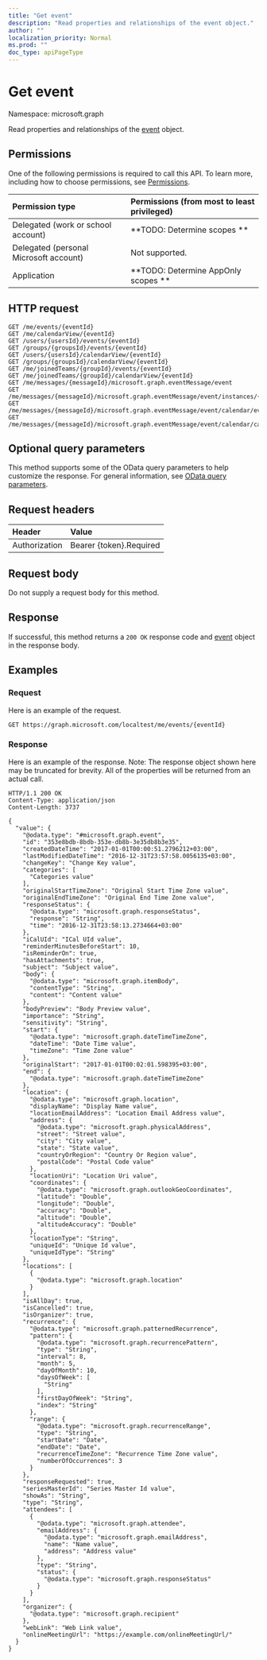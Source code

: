 ```yaml
---
title: "Get event"
description: "Read properties and relationships of the event object."
author: ""
localization_priority: Normal
ms.prod: ""
doc_type: apiPageType
---
```


# Get event

Namespace: microsoft.graph

Read properties and relationships of the [event](../resources/event.md) object.

## Permissions
One of the following permissions is required to call this API. To learn more, including how to choose permissions, see [Permissions](/concepts/permissions-reference.md).

|Permission type|Permissions (from most to least privileged)|
|:---|:---|
|Delegated (work or school account)|**TODO: Determine scopes **|
|Delegated (personal Microsoft account)|Not supported.|
|Application|**TODO: Determine AppOnly scopes **|

## HTTP request
<!-- {
  "blockType": "ignored"
}
-->
``` http
GET /me/events/{eventId}
GET /me/calendarView/{eventId}
GET /users/{usersId}/events/{eventId}
GET /groups/{groupsId}/events/{eventId}
GET /users/{usersId}/calendarView/{eventId}
GET /groups/{groupsId}/calendarView/{eventId}
GET /me/joinedTeams/{groupId}/events/{eventId}
GET /me/joinedTeams/{groupId}/calendarView/{eventId}
GET /me/messages/{messageId}/microsoft.graph.eventMessage/event
GET /me/messages/{messageId}/microsoft.graph.eventMessage/event/instances/{eventId}
GET /me/messages/{messageId}/microsoft.graph.eventMessage/event/calendar/events/{eventId}
GET /me/messages/{messageId}/microsoft.graph.eventMessage/event/calendar/calendarView/{eventId}
```

## Optional query parameters
This method supports some of the OData query parameters to help customize the response. For general information, see [OData query parameters](/graph/query-parameters).

## Request headers
|Header|Value|
|:---|:---|
|Authorization|Bearer {token}.Required|

## Request body
Do not supply a request body for this method.

## Response
If successful, this method returns a `200 OK` response code and [event](../resources/event.md) object in the response body.

## Examples

### Request
Here is an example of the request.
<!-- {
  "blockType": "request",
  "name": "get_event"
}
-->
``` http
GET https://graph.microsoft.com/localtest/me/events/{eventId}
```

### Response
Here is an example of the response. Note: The response object shown here may be truncated for brevity. All of the properties will be returned from an actual call.
<!-- {
  "blockType": "response",
  "truncated": true,
  "@odata.type": "microsoft.graph.event"
}
-->
``` http
HTTP/1.1 200 OK
Content-Type: application/json
Content-Length: 3737

{
  "value": {
    "@odata.type": "#microsoft.graph.event",
    "id": "353e8bdb-8bdb-353e-db8b-3e35db8b3e35",
    "createdDateTime": "2017-01-01T00:00:51.2796212+03:00",
    "lastModifiedDateTime": "2016-12-31T23:57:58.0056135+03:00",
    "changeKey": "Change Key value",
    "categories": [
      "Categories value"
    ],
    "originalStartTimeZone": "Original Start Time Zone value",
    "originalEndTimeZone": "Original End Time Zone value",
    "responseStatus": {
      "@odata.type": "microsoft.graph.responseStatus",
      "response": "String",
      "time": "2016-12-31T23:58:13.2734664+03:00"
    },
    "iCalUId": "ICal UId value",
    "reminderMinutesBeforeStart": 10,
    "isReminderOn": true,
    "hasAttachments": true,
    "subject": "Subject value",
    "body": {
      "@odata.type": "microsoft.graph.itemBody",
      "contentType": "String",
      "content": "Content value"
    },
    "bodyPreview": "Body Preview value",
    "importance": "String",
    "sensitivity": "String",
    "start": {
      "@odata.type": "microsoft.graph.dateTimeTimeZone",
      "dateTime": "Date Time value",
      "timeZone": "Time Zone value"
    },
    "originalStart": "2017-01-01T00:02:01.598395+03:00",
    "end": {
      "@odata.type": "microsoft.graph.dateTimeTimeZone"
    },
    "location": {
      "@odata.type": "microsoft.graph.location",
      "displayName": "Display Name value",
      "locationEmailAddress": "Location Email Address value",
      "address": {
        "@odata.type": "microsoft.graph.physicalAddress",
        "street": "Street value",
        "city": "City value",
        "state": "State value",
        "countryOrRegion": "Country Or Region value",
        "postalCode": "Postal Code value"
      },
      "locationUri": "Location Uri value",
      "coordinates": {
        "@odata.type": "microsoft.graph.outlookGeoCoordinates",
        "latitude": "Double",
        "longitude": "Double",
        "accuracy": "Double",
        "altitude": "Double",
        "altitudeAccuracy": "Double"
      },
      "locationType": "String",
      "uniqueId": "Unique Id value",
      "uniqueIdType": "String"
    },
    "locations": [
      {
        "@odata.type": "microsoft.graph.location"
      }
    ],
    "isAllDay": true,
    "isCancelled": true,
    "isOrganizer": true,
    "recurrence": {
      "@odata.type": "microsoft.graph.patternedRecurrence",
      "pattern": {
        "@odata.type": "microsoft.graph.recurrencePattern",
        "type": "String",
        "interval": 8,
        "month": 5,
        "dayOfMonth": 10,
        "daysOfWeek": [
          "String"
        ],
        "firstDayOfWeek": "String",
        "index": "String"
      },
      "range": {
        "@odata.type": "microsoft.graph.recurrenceRange",
        "type": "String",
        "startDate": "Date",
        "endDate": "Date",
        "recurrenceTimeZone": "Recurrence Time Zone value",
        "numberOfOccurrences": 3
      }
    },
    "responseRequested": true,
    "seriesMasterId": "Series Master Id value",
    "showAs": "String",
    "type": "String",
    "attendees": [
      {
        "@odata.type": "microsoft.graph.attendee",
        "emailAddress": {
          "@odata.type": "microsoft.graph.emailAddress",
          "name": "Name value",
          "address": "Address value"
        },
        "type": "String",
        "status": {
          "@odata.type": "microsoft.graph.responseStatus"
        }
      }
    ],
    "organizer": {
      "@odata.type": "microsoft.graph.recipient"
    },
    "webLink": "Web Link value",
    "onlineMeetingUrl": "https://example.com/onlineMeetingUrl/"
  }
}
```

